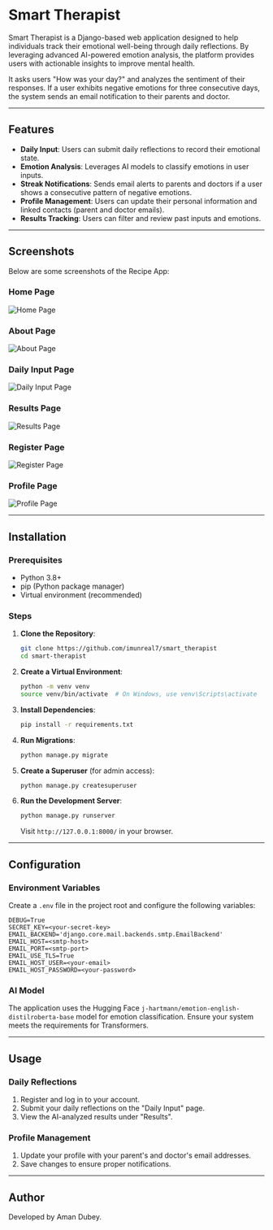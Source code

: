 # Smart Therapist

Smart Therapist is a Django-based web application designed to help individuals track their emotional well-being through daily reflections. By leveraging advanced AI-powered emotion analysis, the platform provides users with actionable insights to improve mental health.

It asks users "How was your day?" and analyzes the sentiment of their responses. If a user exhibits negative emotions for three consecutive days, the system sends an email notification to their parents and doctor.

---

## Features

-   **Daily Input**: Users can submit daily reflections to record their emotional state.
-   **Emotion Analysis**: Leverages AI models to classify emotions in user inputs.
-   **Streak Notifications**: Sends email alerts to parents and doctors if a user shows a consecutive pattern of negative emotions.
-   **Profile Management**: Users can update their personal information and linked contacts (parent and doctor emails).
-   **Results Tracking**: Users can filter and review past inputs and emotions.

---

## Screenshots

Below are some screenshots of the Recipe App:

### Home Page

![Home Page](screenshots/home.png)

### About Page

![About Page](screenshots/about.png)

### Daily Input Page

![Daily Input Page](screenshots/daily_input.png)

### Results Page

![Results Page](screenshots/results.png)

### Register Page

![Register Page](screenshots/register.png)

### Profile Page

![Profile Page](screenshots/profile.png)

---

## Installation

### Prerequisites

-   Python 3.8+
-   pip (Python package manager)
-   Virtual environment (recommended)

### Steps

1. **Clone the Repository**:

    ```bash
    git clone https://github.com/imunreal7/smart_therapist
    cd smart-therapist
    ```

2. **Create a Virtual Environment**:

    ```bash
    python -m venv venv
    source venv/bin/activate  # On Windows, use venv\Scripts\activate
    ```

3. **Install Dependencies**:

    ```bash
    pip install -r requirements.txt
    ```

4. **Run Migrations**:

    ```bash
    python manage.py migrate
    ```

5. **Create a Superuser** (for admin access):

    ```bash
    python manage.py createsuperuser
    ```

6. **Run the Development Server**:

    ```bash
    python manage.py runserver
    ```

    Visit `http://127.0.0.1:8000/` in your browser.

---

## Configuration

### Environment Variables

Create a `.env` file in the project root and configure the following variables:

```
DEBUG=True
SECRET_KEY=<your-secret-key>
EMAIL_BACKEND='django.core.mail.backends.smtp.EmailBackend'
EMAIL_HOST=<smtp-host>
EMAIL_PORT=<smtp-port>
EMAIL_USE_TLS=True
EMAIL_HOST_USER=<your-email>
EMAIL_HOST_PASSWORD=<your-password>
```

### AI Model

The application uses the Hugging Face `j-hartmann/emotion-english-distilroberta-base` model for emotion classification. Ensure your system meets the requirements for Transformers.

---

## Usage

### Daily Reflections

1. Register and log in to your account.
2. Submit your daily reflections on the "Daily Input" page.
3. View the AI-analyzed results under "Results".

### Profile Management

1. Update your profile with your parent's and doctor's email addresses.
2. Save changes to ensure proper notifications.

---

## Author

Developed by Aman Dubey.


